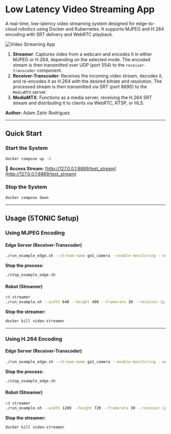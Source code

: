 # Low Latency Video Streaming App

A real-time, low-latency video streaming system designed for edge-to-cloud robotics using Docker and Kubernetes. It supports MJPEG and H.264 encoding with SRT delivery and WebRTC playback.

![Video Streaming App](../../images/video-streaming-app-config.png)

1. **Streamer**: Captures video from a webcam and encodes it in either MJPEG or H.264, depending on the selected mode. The encoded stream is then transmitted over UDP (port 554) to the `receiver-transcoder` component.
2. **Receiver-Transcoder**: Receives the incoming video stream, decodes it, and re-encodes it as H.264 with the desired bitrate and resolution. The processed stream is then transmitted via SRT (port 8890) to the `MediaMTX` server.
3. **MediaMTX**: Functions as a media server, receiving the H.264 SRT stream and distributing it to clients via WebRTC, RTSP, or HLS.

**Author:** Adam Zahir Rodriguez

---

## **Quick Start**  
### **Start the System**
```bash
docker compose up -d
```
🔗 **Access Stream:** [http://127.0.0.1:8889/test_stream](http://127.0.0.1:8889/test_stream)  

### **Stop the System**
```bash
docker compose down
```

---

## **Usage (5TONIC Setup)**  

### **Using MJPEG Encoding**  
#### **Edge Server (Receiver-Transcoder)**
```bash
./run_example_edge.sh --stream-name go1_camera --enable-monitoring --export-to-influxdb --webrtc-additional-hosts 10.5.1.21
```
**Stop the process:**
```bash
./stop_example_edge.sh
```

#### **Robot (Streamer)**
```bash
cd streamer
./run_example.sh --width 640 --height 480 --framerate 30 --receiver-ip 10.11.7.4 --receiver-port 5554 --use-d435i
```
**Stop the streamer:**
```bash
docker kill video-streamer
```

---

### **Using H.264 Encoding**  
#### **Edge Server (Receiver-Transcoder)**
```bash
./run_example_edge.sh --stream-name go1_camera --enable-monitoring --webrtc-additional-hosts 10.5.1.21 --use-h264
```
**Stop the process:**
```bash
./stop_example_edge.sh
```

#### **Robot (Streamer)**
```bash
cd streamer
./run_example.sh --width 1280 --height 720 --framerate 30 --receiver-ip 10.11.7.4 --receiver-port 5554 --use-d435i --use-h264 --bitrate 5000
```
**Stop the streamer:**
```bash
docker kill video-streamer
```
